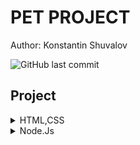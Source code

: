   # PET PROJECT
  Author: Konstantin Shuvalov
  
  ![GitHub last commit](https://img.shields.io/github/last-commit/Shuvalovrus/pet_project?style=flat-square)
  ## Project
  
  <details>
    <summary>HTML,CSS</summary>
 
  1. [cryptoCap][] 
  2. [Denis_Novik][]
  3. [GoCorona][]
  4. [LeCorte][]  
  
  </details>
  
   <details>
    <summary>Node.Js</summary> 
  
| Name                | About               | Repo           |
| --------------------|:-------------------:|:--------------:|
| Node-js-basics      | Node.js basics tasks|[Basics][]      |
| Node-js-file-manager| CLI File Manager    |[File-Manager][]|
| Node-js-CRUD-api    | CRUD API example    |[CRUD-API][]    |

  </details>
  
  
  
  [Denis_Novik]: https://shuvalovrus.github.io/Portfolio_landing_practice
  [cryptoCap]: https://github.com/Shuvalovrus/CryptoCap
  [GoCorona]: https://shuvalovrus.github.io/GoCorona_web/
  [LeCorte]: https://github.com/Shuvalovrus/LeCorte_landing
  
  [Basics]: https://github.com/Shuvalovrus/node-nodejs-basics
  [File-Manager]: https://github.com/Shuvalovrus/node-nodejs-FileManager
  [CRUD-API]: https://github.com/Shuvalovrus/node-nodejs-CRUD-api
  
 

